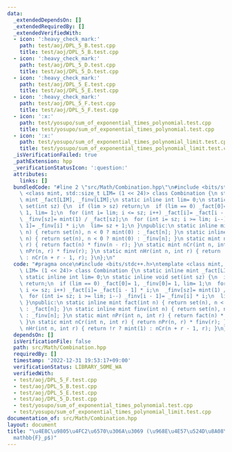 ```yaml
---
data:
  _extendedDependsOn: []
  _extendedRequiredBy: []
  _extendedVerifiedWith:
  - icon: ':heavy_check_mark:'
    path: test/aoj/DPL_5_B.test.cpp
    title: test/aoj/DPL_5_B.test.cpp
  - icon: ':heavy_check_mark:'
    path: test/aoj/DPL_5_D.test.cpp
    title: test/aoj/DPL_5_D.test.cpp
  - icon: ':heavy_check_mark:'
    path: test/aoj/DPL_5_E.test.cpp
    title: test/aoj/DPL_5_E.test.cpp
  - icon: ':heavy_check_mark:'
    path: test/aoj/DPL_5_F.test.cpp
    title: test/aoj/DPL_5_F.test.cpp
  - icon: ':x:'
    path: test/yosupo/sum_of_exponential_times_polynomial.test.cpp
    title: test/yosupo/sum_of_exponential_times_polynomial.test.cpp
  - icon: ':x:'
    path: test/yosupo/sum_of_exponential_times_polynomial_limit.test.cpp
    title: test/yosupo/sum_of_exponential_times_polynomial_limit.test.cpp
  _isVerificationFailed: true
  _pathExtension: hpp
  _verificationStatusIcon: ':question:'
  attributes:
    links: []
  bundledCode: "#line 2 \"src/Math/Combination.hpp\"\n#include <bits/stdc++.h>\ntemplate\
    \ <class mint, std::size_t LIM= (1 << 24)> class Combination {\n static inline\
    \ mint _fact[LIM], _finv[LIM];\n static inline int lim= 0;\n static inline void\
    \ set(int sz) {\n  if (lim > sz) return;\n  if (lim == 0) _fact[0]= 1, _finv[0]=\
    \ 1, lim= 1;\n  for (int i= lim; i <= sz; i++) _fact[i]= _fact[i - 1] * i;\n \
    \ _finv[sz]= mint(1) / _fact[sz];\n  for (int i= sz; i >= lim; i--) _finv[i -\
    \ 1]= _finv[i] * i;\n  lim= sz + 1;\n }\npublic:\n static inline mint fact(int\
    \ n) { return set(n), n < 0 ? mint(0) : _fact[n]; }\n static inline mint finv(int\
    \ n) { return set(n), n < 0 ? mint(0) : _finv[n]; }\n static mint nPr(int n, int\
    \ r) { return fact(n) * finv(n - r); }\n static mint nCr(int n, int r) { return\
    \ nPr(n, r) * finv(r); }\n static mint nHr(int n, int r) { return !r ? mint(1)\
    \ : nCr(n + r - 1, r); }\n};\n"
  code: "#pragma once\n#include <bits/stdc++.h>\ntemplate <class mint, std::size_t\
    \ LIM= (1 << 24)> class Combination {\n static inline mint _fact[LIM], _finv[LIM];\n\
    \ static inline int lim= 0;\n static inline void set(int sz) {\n  if (lim > sz)\
    \ return;\n  if (lim == 0) _fact[0]= 1, _finv[0]= 1, lim= 1;\n  for (int i= lim;\
    \ i <= sz; i++) _fact[i]= _fact[i - 1] * i;\n  _finv[sz]= mint(1) / _fact[sz];\n\
    \  for (int i= sz; i >= lim; i--) _finv[i - 1]= _finv[i] * i;\n  lim= sz + 1;\n\
    \ }\npublic:\n static inline mint fact(int n) { return set(n), n < 0 ? mint(0)\
    \ : _fact[n]; }\n static inline mint finv(int n) { return set(n), n < 0 ? mint(0)\
    \ : _finv[n]; }\n static mint nPr(int n, int r) { return fact(n) * finv(n - r);\
    \ }\n static mint nCr(int n, int r) { return nPr(n, r) * finv(r); }\n static mint\
    \ nHr(int n, int r) { return !r ? mint(1) : nCr(n + r - 1, r); }\n};"
  dependsOn: []
  isVerificationFile: false
  path: src/Math/Combination.hpp
  requiredBy: []
  timestamp: '2022-12-31 19:53:17+09:00'
  verificationStatus: LIBRARY_SOME_WA
  verifiedWith:
  - test/aoj/DPL_5_F.test.cpp
  - test/aoj/DPL_5_B.test.cpp
  - test/aoj/DPL_5_E.test.cpp
  - test/aoj/DPL_5_D.test.cpp
  - test/yosupo/sum_of_exponential_times_polynomial.test.cpp
  - test/yosupo/sum_of_exponential_times_polynomial_limit.test.cpp
documentation_of: src/Math/Combination.hpp
layout: document
title: "\u4E8C\u9805\u4FC2\u6570\u306A\u3069 (\u968E\u4E57\u524D\u8A08\u7B97) ($\\\
  mathbb{F}_p$)"
---
```

